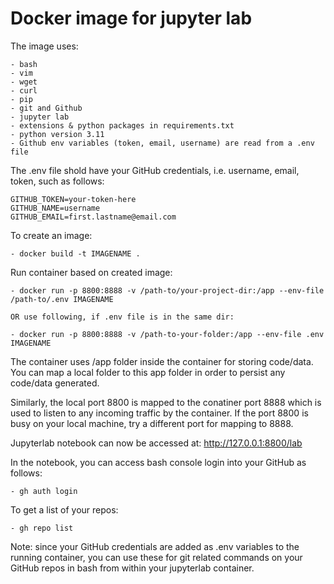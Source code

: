 # Docker image for jupyter lab

The image uses:

    - bash
    - vim
    - wget
    - curl
    - pip
    - git and Github
    - jupyter lab
    - extensions & python packages in requirements.txt
    - python version 3.11
    - Github env variables (token, email, username) are read from a .env file

The .env file shold have your GitHub credentials, i.e. username, email, token, such as follows:

    GITHUB_TOKEN=your-token-here
    GITHUB_NAME=username
    GITHUB_EMAIL=first.lastname@email.com

To create an image:

    - docker build -t IMAGENAME .

Run container based on created image:

    - docker run -p 8800:8888 -v /path-to/your-project-dir:/app --env-file /path-to/.env IMAGENAME

    OR use following, if .env file is in the same dir:

    - docker run -p 8800:8888 -v /path-to-your-folder:/app --env-file .env IMAGENAME


The container uses /app folder inside the container for storing code/data. You can map a local folder to this app folder in order to persist any code/data generated. 

Similarly, the local port 8800 is mapped to the conatiner port 8888 which is used to listen to any incoming traffic by the container. If the port 8800 is busy on your local machine, try a different port for mapping to 8888.


Jupyterlab notebook can now be accessed at: http://127.0.0.1:8800/lab


In the notebook, you can access bash console login into your GitHub as follows:

    - gh auth login

To get a list of your repos:

    - gh repo list


Note: since your GitHub credentials are added as .env variables to the running container, you can use these for git related commands on your GitHub repos in bash from within your jupyterlab container.

